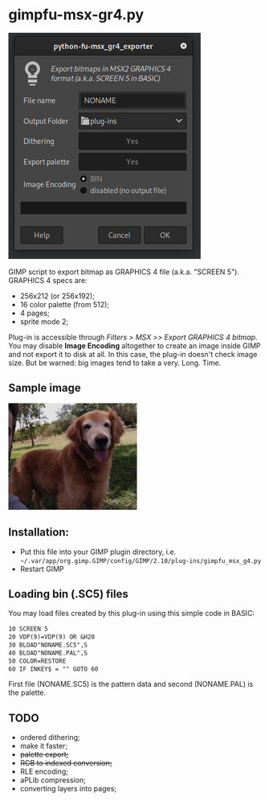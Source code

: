 # gimpfu-msx-gr4.py

![Options dialog](images/dialog.jpg "Options dialog")

GIMP script to export bitmap as GRAPHICS 4 file (a.k.a. "SCREEN 5"). GRAPHICS 4 specs are: 

* 256x212 (or 256x192);
* 16 color palette (from 512);
* 4 pages;
* sprite mode 2;

Plug-in is accessible through _Filters > MSX >> Export GRAPHICS 4 bitmap_.  You may disable **Image Encoding** altogether to create an image inside GIMP and not export it to disk at all. In this case, the plug-in doesn't check image size. But be warned: big images tend to take a very. Long. Time.

## Sample image

![Sample image](images/sample.jpg "Sample image")

## Installation: 
- Put this file into your GIMP plugin directory, i.e. `~/.var/app/org.gimp.GIMP/config/GIMP/2.10/plug-ins/gimpfu_msx_g4.py`
- Restart GIMP

## Loading bin (.SC5) files

You may load files created by this plug-in using this simple code in BASIC:
```
10 SCREEN 5
20 VDP(9)=VDP(9) OR &H20
30 BLOAD"NONAME.SC5",S
40 BLOAD"NONAME.PAL",S
50 COLOR=RESTORE
60 IF INKEY$ = "" GOTO 60
```
First file (NONAME.SC5) is the pattern data and second (NONAME.PAL) is the palette.

## TODO

* ordered dithering;
* make it faster;
* ~~palette export;~~
* ~~RGB to indexed conversion;~~
* RLE encoding;
* aPLib compression;
* converting layers into pages;
